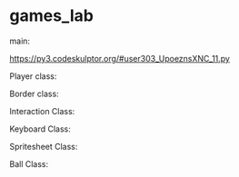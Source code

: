 # games_lab

main:

https://py3.codeskulptor.org/#user303_UpoeznsXNC_11.py

Player class:



Border class:



Interaction Class:



Keyboard Class:



Spritesheet Class:



Ball Class:
